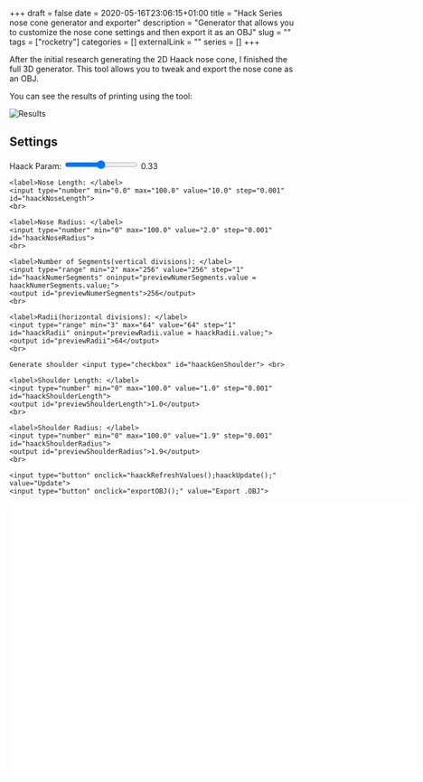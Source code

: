 +++ 
draft = false
date = 2020-05-16T23:06:15+01:00
title = "Hack Series nose cone generator and exporter"
description = "Generator that allows you to customize the nose cone settings and then export it as an OBJ"
slug = "" 
tags = ["rocketry"]
categories = []
externalLink = ""
series = []
+++

After the initial research generating the 2D Haack nose cone, I finished the full 3D generator. This tool allows you to tweak and export the nose cone as an OBJ.

You can see the results of printing using the tool:

![](../../images/Haack/3dprintresult.jpg "Results")


<div>
	<h2> Settings </h2>
	<label>Haack Param: </label>
	<input type="range" min="0.0" max="0.66" value="0.33" step="0.01" id="haackParamSlider" oninput="previewParam.value = haackParamSlider.value;">
	<output id="previewParam">0.33</output>
	<br>

	<label>Nose Length: </label>
	<input type="number" min="0.0" max="100.0" value="10.0" step="0.001" id="haackNoseLength">
	<br>

	<label>Nose Radius: </label>
	<input type="number" min="0" max="100.0" value="2.0" step="0.001" id="haackNoseRadius">
	<br>

	<label>Number of Segments(vertical divisions): </label>
	<input type="range" min="2" max="256" value="256" step="1" id="haackNumerSegments" oninput="previewNumerSegments.value = haackNumerSegments.value;">
	<output id="previewNumerSegments">256</output>
	<br>

	<label>Radii(horizontal divisions): </label>
	<input type="range" min="3" max="64" value="64" step="1" id="haackRadii" oninput="previewRadii.value = haackRadii.value;">
	<output id="previewRadii">64</output>
	<br>

	Generate shoulder <input type="checkbox" id="haackGenShoulder"> <br>

	<label>Shoulder Length: </label>
	<input type="number" min="0" max="100.0" value="1.0" step="0.001" id="haackShoulderLength">
	<output id="previewShoulderLength">1.0</output>
	<br>

	<label>Shoulder Radius: </label>
	<input type="number" min="0" max="100.0" value="1.9" step="0.001" id="haackShoulderRadius">
	<output id="previewShoulderRadius">1.9</output>
	<br>

	<input type="button" onclick="haackRefreshValues();haackUpdate();" value="Update">
	<input type="button" onclick="exportOBJ();" value="Export .OBJ">
</div>

<div id="threeCanvas" style ="background-color:#FFF; width:720; height:480px; margin:0 auto;">
<script src="/js/three.js"></script>
<script src="/js/OrbitControls.js"></script>

<script>
	var container = document.getElementById('threeCanvas');
	var width = container.offsetWidth;
	var height = container.offsetHeight;
	var renderer = new THREE.WebGLRenderer({ antialias: true });
	renderer.setSize( width, height );
	container.appendChild( renderer.domElement );

	var scene = new THREE.Scene();
	var camera = new THREE.PerspectiveCamera( 90, width / height, 0.1, 100 );
	camera.position.set(0,5,5);
	var controls = new THREE.OrbitControls( camera, renderer.domElement);
	controls.update();
	controls.enablePan = false;
	controls.minDistance = 5.0;
	controls.maxDistance = 100.0;

	var axesHelper = new THREE.AxesHelper( 25 );
	axesHelper.position.y = 0.05;
	scene.add(axesHelper);

	var gridHelper = new THREE.GridHelper( 50, 10 );
	scene.add(gridHelper);

	var whiteMaterial = new THREE.MeshBasicMaterial({color : 0xffffff});
	var redWireMaterial = new THREE.MeshBasicMaterial({color : 0x808080,wireframe: true});

	// Initial values:
	var numSegments = 32; // Vertical segments
	var radii = 3;
	var noseLength = 15.0; //cm
	var noseRadius = 2.1;
	var haackParam = 0.33;
	var addShoulder = false;
	var shoulderRadius = 1.93;
	var shoulderLength = 1.0;

	haackRefreshValues();
	setup();
	render();

	function haackOmega(x,L)
	{
		return Math.acos(1.0 - ((2 * x) / L));
	}

	function haackRadius(R, omega, C)
	{
		var sinO3 = Math.sin(omega) * Math.sin(omega) * Math.sin(omega);
		return (R / (Math.sqrt(Math.PI))) * Math.sqrt(omega - (Math.sin(2*omega) * 0.5) + (C * sinO3));
	}

	function haackRefreshValues()
	{
		// The + thingy is so we  get the actual number (not a string)
		radii = +document.getElementById("haackRadii").value;
		numSegments =+document.getElementById("haackNumerSegments").value;
		noseLength = +document.getElementById("haackNoseLength").value;
		noseRadius = +document.getElementById("haackNoseRadius").value;
		haackParam = +document.getElementById("haackParamSlider").value;
		addShoulder = document.getElementById("haackGenShoulder").checked;
		shoulderRadius = +document.getElementById("haackShoulderRadius").value;
		shoulderLength = +document.getElementById("haackShoulderLength").value;

		controls.target = new THREE.Vector3(0,noseLength * 0.5,0);

		console.log("Current settings:");
		console.log(
			numSegments + ", " + radii + ", " + noseLength + ", " + noseRadius + ", " + haackParam + ", "
			+ addShoulder + ", " + shoulderRadius + ", " + shoulderLength 
		);
	}

	function haackUpdate()
	{
		var oldMesh = scene.getObjectByName("Nose");
		if(oldMesh)
		{
			scene.remove(oldMesh);
		}
		var oldWire = scene.getObjectByName("NoseWire");
		if(oldWire)
		{
			scene.remove(oldWire);
		}

		var sphereGeometry = new THREE.SphereGeometry(0.15,32,32);
		var noseGeometry = new THREE.Geometry();

		var addBottomCap = true;
		var capVertexId = 0;

		var yStep = noseLength / numSegments;
		var curYStepIndex = 0;
		var y = 0.0;

		var angleStep = (Math.PI * 2.0) / radii;
		var angle = 0.0;

		// Build vertex data:
		for(var yIndex = 0.0; yIndex <= numSegments; ++yIndex) // <= because we want to reach top!
		{
			var omega = haackOmega(noseLength - y, noseLength);
			var radius = haackRadius(noseRadius, omega, haackParam);
			for(var angleIndex = 0; angleIndex < radii; ++angleIndex)
			{
				var x = Math.cos(angle) * radius;
				var z = Math.sin(angle) * radius;
				noseGeometry.vertices.push(new THREE.Vector3(x,y,z));

				angle += angleStep;
			}
			y += yStep;
		}
		
		if(addBottomCap)
		{
			capVertexId = noseGeometry.vertices.length;
			noseGeometry.vertices.push(new THREE.Vector3(0,0,0));
		}

		// Build faces
		for(var segment = 0; segment < numSegments; ++segment) // <= because we want to reach top!
		{
			var off = segment * radii;
			for(var rad = 0; rad < radii; ++rad)
			{
				// Face0
				{
					var idx0 = ((rad + 0)  % radii) + off;
					var idx1 = ((rad + 1)  % radii) + off + radii;
					var idx2 = ((rad + 1)  % radii) + off;
					noseGeometry.faces.push(new THREE.Face3(idx0, idx1, idx2));
				}
				// Face1
				{
					var idx0 = ((rad + 0)  % radii) + off;
					var idx1 = ((rad + 0)  % radii) + off + radii;
					var idx2 = ((rad + 1)  % radii) + off + radii;
					noseGeometry.faces.push(new THREE.Face3(idx0, idx1, idx2));
				}
			}
		}

		// Bottom cap:
		if(addBottomCap)
		{
			for(var rad = 0; rad < radii; ++rad)
			{
				var idx0 = rad;
				var idx1 = (rad + 1) % radii;
				var idx2 = capVertexId;
				noseGeometry.faces.push(new THREE.Face3(idx0, idx1, idx2));
			}
		}

		// Shoulder
		var numShoulderRadii = 128;
		if(addShoulder)
		{
			var startVId = noseGeometry.vertices.length;
			var shoulderStep = (Math.PI * 2.0) / numShoulderRadii;
			for(var curCap = 0; curCap != 2; ++curCap)
			{
				var curShoulderAngle = 0;
				var y = (curCap == 0) ? 0.0 : -shoulderLength;
				for(var rad = 0; rad != numShoulderRadii; ++rad)
				{
					var x = Math.cos(curShoulderAngle) * shoulderRadius;
					var z = Math.sin(curShoulderAngle) * shoulderRadius;
					noseGeometry.vertices.push(new THREE.Vector3(x,y,z));
					curShoulderAngle += shoulderStep;
				}
			}

			// Add central point
			var botVId = noseGeometry.vertices.length;
			noseGeometry.vertices.push(new THREE.Vector3(0,-shoulderLength,0));

			// Setup shoulder side faces
			for(var curIndex = 0; curIndex != numShoulderRadii; ++curIndex)
			{
				// Face0
				{
					var idx0 = ((curIndex + 0)  % numShoulderRadii) + startVId;
					var idx1 = ((curIndex + 1)  % numShoulderRadii) + startVId;
					var idx2 = ((curIndex + 1)  % numShoulderRadii) + startVId + numShoulderRadii;
					noseGeometry.faces.push(new THREE.Face3(idx0, idx1, idx2));
				}
				// Face1
				{
					var idx0 = ((curIndex + 0)  % numShoulderRadii) + startVId;
					var idx1 = ((curIndex + 1)  % numShoulderRadii) + startVId + numShoulderRadii;
					var idx2 = ((curIndex + 0)  % numShoulderRadii) + startVId + numShoulderRadii;
					noseGeometry.faces.push(new THREE.Face3(idx0, idx1, idx2));
				}
			}

			// Add shoulder bottom cap
			for(var curCapIdx = 0; curCapIdx != numShoulderRadii; ++curCapIdx)
			{
				var idx0 = ((curCapIdx + 0) % numShoulderRadii) + startVId + numShoulderRadii;
				var idx1 = ((curCapIdx + 1) % numShoulderRadii) + startVId + numShoulderRadii;
				var idx2 = botVId;
				noseGeometry.faces.push(new THREE.Face3(idx0, idx1, idx2));
			}
		}

		{
			var noseMesh = new THREE.Mesh(noseGeometry, whiteMaterial);
			noseMesh.name = "Nose";
			var noseMeshWire = new THREE.Mesh(noseGeometry, redWireMaterial);
			noseMeshWire.name = "NoseWire";
			scene.add(noseMeshWire);
			scene.add(noseMesh);
		}
	}

	function setup()
	{
		haackUpdate();
	}

	function exportOBJ()
	{
		var nose = scene.getObjectByName("Nose");

		// Parse mesh and export to obj:
		var objText = "# Generated by nachocpol@gmail.com \n"
		for(var v = 0; v != nose.geometry.vertices.length; ++v)
		{
			objText = objText + "v ";
			objText = objText + nose.geometry.vertices[v].x + " ";
			objText = objText + nose.geometry.vertices[v].y + " ";
			objText = objText + nose.geometry.vertices[v].z + "\n";
		}

		for(var f = 0; f != nose.geometry.faces.length; ++f)
		{
			objText = objText + "f ";
			objText = objText +  (nose.geometry.faces[f].a + 1) + " ";
			objText = objText +  (nose.geometry.faces[f].b + 1) + " ";
			objText = objText +  (nose.geometry.faces[f].c + 1) + "\n";
		}

		// Write the file to disk:
		var pom = document.createElement('a');
		pom.setAttribute('href', 'data:text/plain;charset=utf-8,' + encodeURIComponent(objText));
		pom.setAttribute('download', "haack-nose.obj");
		pom.style.display = 'none';
		document.body.appendChild(pom);
		pom.click();
		document.body.removeChild(pom);
	}

	function render() 
	{
		requestAnimationFrame(render);

		// Update camera
		controls.update();

		renderer.render(scene,camera);	
	};

</script>